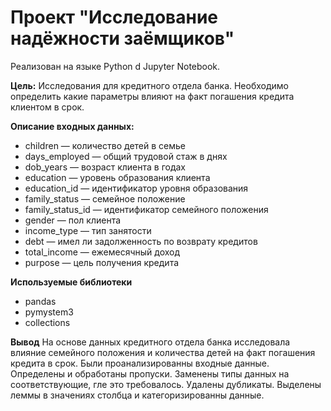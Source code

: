 # Проект "Исследование надёжности заёмщиков"
Реализован на языке Python d Jupyter Notebook.

**Цель:**
Исследования для кредитного отдела банка.
Необходимо определить какие параметры влияют на факт погашения кредита клиентом в срок.

**Описание входных данных:**
- children — количество детей в семье
- days_employed — общий трудовой стаж в днях
- dob_years — возраст клиента в годах
- education — уровень образования клиента
- education_id — идентификатор уровня образования
- family_status — семейное положение
- family_status_id — идентификатор семейного положения
- gender — пол клиента
- income_type — тип занятости
- debt — имел ли задолженность по возврату кредитов
- total_income — ежемесячный доход
- purpose — цель получения кредита

**Используемые библиотеки**
- pandas 
- pymystem3 
- collections

**Вывод**
На основе данных кредитного отдела банка исследовала влияние семейного положения и количества детей на факт погашения кредита в срок. Были проанализированны входные данные. Определены и обработаны пропуски. Заменены типы данных на соответствующие, гле это требовалось. Удалены дубликаты. Выделены леммы в значениях столбца и категоризированны данные.
